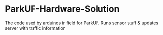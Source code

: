 ParkUF-Hardware-Solution
========================

The code used by arduinos in field for ParkUF. Runs sensor stuff &amp; updates server with traffic information
